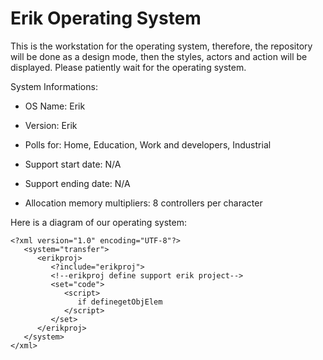 # Erik Operating System

This is the workstation for the operating system, therefore, the repository will be done as a design mode, then the styles, actors and action will be displayed. Please patiently wait for the operating system.


System Informations: 

   - OS Name: Erik 
   
   - Version: Erik 
   
   - Polls for: Home, Education, Work and developers, Industrial 
   
   - Support start date: N/A 
   
   - Support ending date: N/A 
   
   - Allocation memory multipliers: 8 controllers per character 

Here is a diagram of our operating system:

```
<?xml version="1.0" encoding="UTF-8"?>
   <system="transfer">
      <erikproj>
         <?include="erikproj">
         <!--erikproj define support erik project-->
         <set="code">
            <script>
               if definegetObjElem
            </script>
         </set>
      </erikproj>
   </system>
</xml>
```
